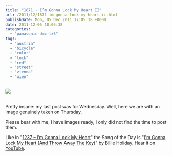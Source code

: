 ```yaml
---
title: "1871 - I’m Gonna Lock My Heart II"
url: /2011/12/1871-im-gonna-lock-my-heart-ii.html
publishDate: Mon, 05 Dec 2011 17:05:38 +0000
date: 2011-12-05 18:05:38
categories: 
  - "panasonic-dmc-lx5"
tags: 
  - "austria"
  - "bicycle"
  - "color"
  - "lock"
  - "red"
  - "street"
  - "vienna"
  - "wien"
---
```

<div class="container">
<div class="center"><a target="_blank" href="https://d25zfm9zpd7gm5.cloudfront.net/1200x1200/2011/20111201_094942_ps.jpg"><img src="https://d25zfm9zpd7gm5.cloudfront.net/0600x0600/2011/20111201_094942_ps.jpg" /></a></div>
</div>
<br />

Pretty insane: my last post was for Wednesday. Well, here we are with an image genuinely taken on Thursday.

 Please bear with me, I have images ready, I only did not find the time to post them.

Like in "<a href="/2010/03/1237-im-gonna-lock-my-heart.html" target="_blank">1237 – I’m Gonna Lock My Heart</a>" the Song of the Day is "<a href="http://www.lyricsmode.com/lyrics/b/billie_holiday/im_gonna_lock_my_heart_and_throw_away_the_key.html" target="_blank">I'm Gonna Lock My Heart (And Throw Away The Key)</a>" by Billie Holiday. Hear it on <a href="http://www.youtube.com/watch?v=iOv1pjl_UC8" target="_blank">YouTube</a>.
